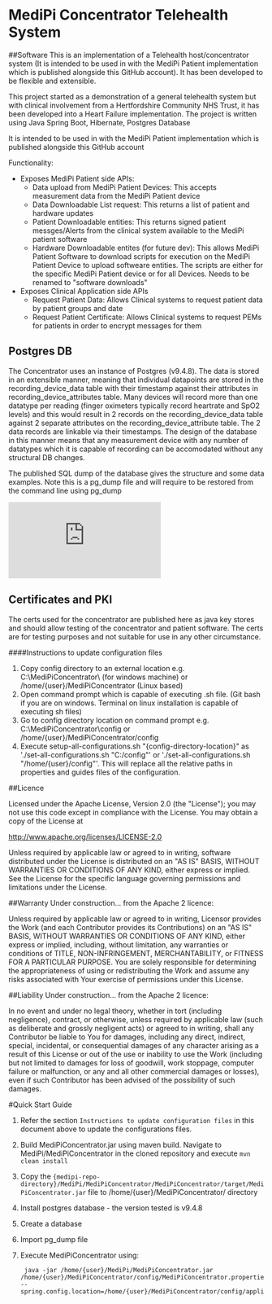 # MediPi Concentrator Telehealth System


##Software
This is an implementation of a Telehealth host/concentrator system (It is intended to be used in with the MediPi Patient implementation which is published alongside this GitHub account). It has been developed to be flexible and extensible.

This project started as a demonstration of a general telehealth system but with clinical involvement from a Hertfordshire Community NHS Trust, it has been developed into a Heart Failure implementation.
The project is written using Java Spring Boot, Hibernate, Postgres Database

It is intended to be used in with the MediPi Patient implementation which is published alongside this GitHub account

Functionality:

* Exposes MediPi Patient side APIs:
	* Data upload from MediPi Patient Devices: This accepts measurement data from the MediPi Patient device
	* Data Downloadable List request: This returns a list of patient and hardware updates
	* Patient Downloadable entities: This returns signed patient messges/Alerts from the clinical system available to the MediPi patient software
	* Hardware Downloadable entites (for future dev): This allows MediPi Patient Software to download scripts for execution on the MediPi Patient Device to upload softweare entities. The scripts are either for the specific MediPi Patient device or for all Devices. Needs to be renamed to "software downloads"
* Exposes Clinical Application side APIs
	* Request Patient Data: Allows Clinical systems to request patient data by patient groups and date
	* Request Patient Certificate: Allows Clinical systems to request PEMs for patients in order to encrypt messages for them

## Postgres DB
The Concentrator uses an instance of Postgres (v9.4.8). The data is stored in an extensible manner, meaning that individual datapoints are stored in the recording_device_data table with their timestamp against their attributes in recording_device_attributes table. Many devices will record more than one datatype per reading (finger oximeters typically record heartrate and SpO2 levels) and this would result in 2 records on the recording_device_data table against 2 separate attributes on the recording_device_attribute table. The 2 data records are linkable via their timestamps. The design of the database in this manner means that any measurement device with any number of datatypes which it is capable of recording can be accomodated without any structural DB changes.

The published SQL dump of the database gives the structure and some data examples. Note this is a pg_dump file and will require to be restored from the command line using pg_dump

![Database Structure Document](https://github.com/rprobinson/MediPi/files/487667/Database_view.pdf)


## Certificates and PKI
The certs used for the concentrator are published here as java key stores and should allow testing of the concentrator and patient software. The certs are for testing purposes and not suitable for use in any other circumstance.

####Instructions to update configuration files
1. Copy config directory to an external location e.g. C:\MediPiConcentrator\ (for windows machine) or /home/{user}/MediPiConcentrator (Linux based)
2. Open command prompt which is capable of executing .sh file. (Git bash if you are on windows. Terminal on linux installation is capable of executing sh files)
3. Go to config directory location on command prompt e.g. C:\MediPiConcentrator\config or /home/{user}/MediPiConcentrator/config
4. Execute setup-all-configurations.sh "{config-directory-location}" as './set-all-configurations.sh "C:/config"' or './set-all-configurations.sh "/home/{user}/config"'. This will replace all the relative paths in properties and guides files of the configuration.

##Licence

 Licensed under the Apache License, Version 2.0 (the "License");
 you may not use this code except in compliance with the License.
 You may obtain a copy of the License at

 http://www.apache.org/licenses/LICENSE-2.0

 Unless required by applicable law or agreed to in writing, software
 distributed under the License is distributed on an "AS IS" BASIS,
 WITHOUT WARRANTIES OR CONDITIONS OF ANY KIND, either express or implied.
 See the License for the specific language governing permissions and
 limitations under the License.

##Warranty 
Under construction... from the Apache 2 licence:

Unless required by applicable law or agreed to in writing, Licensor provides the Work (and each Contributor provides its Contributions) on an "AS IS" BASIS, WITHOUT WARRANTIES OR CONDITIONS OF ANY KIND, either express or implied, including, without limitation, any warranties or conditions of TITLE, NON-INFRINGEMENT, MERCHANTABILITY, or FITNESS FOR A PARTICULAR PURPOSE. You are solely responsible for determining the appropriateness of using or redistributing the Work and assume any risks associated with Your exercise of permissions under this License.

##Liability
Under construction... from the Apache 2 licence:

In no event and under no legal theory, whether in tort (including negligence), contract, or otherwise, unless required by applicable law (such as deliberate and grossly negligent acts) or agreed to in writing, shall any Contributor be liable to You for damages, including any direct, indirect, special, incidental, or consequential damages of any character arising as a result of this License or out of the use or inability to use the Work (including but not limited to damages for loss of goodwill, work stoppage, computer failure or malfunction, or any and all other commercial damages or losses), even if such Contributor has been advised of the possibility of such damages.

#Quick Start Guide

1. Refer the section `Instructions to update configuration files` in this document above to update the configurations files.

2. Build MediPiConcentrator.jar using maven build. Navigate to MediPi/MediPiConcentrator in the cloned repository and execute `mvn clean install`

3. Copy the `{medipi-repo-directory}/MediPi/MediPiConcentrator/MediPiConcentrator/target/MediPiConcentrator.jar` file to /home/{user}/MediPiConcentrator/ directory

4. Install postgres database - the version tested is v9.4.8

5. Create a database 

6. Import pg_dump file

7. Execute MediPiConcentrator using:
        
        java -jar /home/{user}/MediPi/MediPiConcentrator.jar /home/{user}/MediPiConcentrator/config/MediPiConcentrator.properties --spring.config.location=/home/{user}/MediPiConcentrator/config/application.properties
